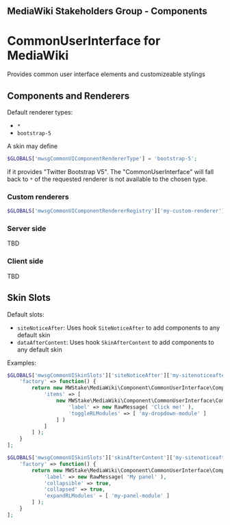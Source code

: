 ## MediaWiki Stakeholders Group - Components
# CommonUserInterface for MediaWiki

Provides common user interface elements and customizeable stylings

## Components and Renderers

Default renderer types:
- `*`
- `bootstrap-5`

A skin may define

```php
$GLOBALS['mwsgCommonUIComponentRendererType'] = 'bootstrap-5';
```
if it provides "Twitter Bootstrap V5". The "CommonUserInterface" will fall back to `*` of the requested renderer is not available to the chosen type.


### Custom renderers
```php
$GLOBALS['mwsgCommonUIComponentRendererRegistry']['my-custom-renderer']['button'] = '...';
```


### Server side
TBD

### Client side
TBD

## Skin Slots

Default slots:
- `siteNoticeAfter`: Uses hook `SiteNoticeAfter` to add components to any default skin
- `dataAfterContent`: Uses hook `SkinAfterContent` to add components to any default skin

Examples:

```php
$GLOBALS['mwsgCommonUISkinSlots']['siteNoticeAfter']['my-sitenoticeafter-toolbar'] = [
	'factory' => function() {
		return new MWStake\MediaWiki\Component\CommonUserInterface\Component\SimpleToolbar( [
			'items' => [
				new MWStake\MediaWiki\Component\CommonUserInterface\Component\SimpleDropDown( [
					'label' => new RawMessage( 'Click me!' ),
					'toggleRLModules' => [ 'my-dropdown-module' ]
				] )
			]
		] );
	}
];

$GLOBALS['mwsgCommonUISkinSlots']['skinAfterContent']['my-sitenoticeafter-toolbar'] = [
	'factory' => function() {
		return new MWStake\MediaWiki\Component\CommonUserInterface\Component\SimplePanel( [
			'label' => new RawMessage( 'My panel' ),
			'collapsible' => true,
			'collapsed' => true,
			'expandRLModules' = [ 'my-panel-module' ]
		] );
	}
];
```
